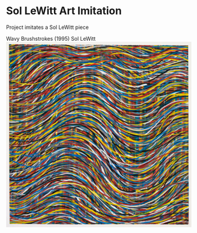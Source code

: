 # Sol LeWitt Art Imitation

Project imitates a Sol LeWitt piece

Wavy Brushstrokes (1995) Sol LeWitt
![Wavy Brushstrokes (1995)](95_167_cropped.jpeg)

